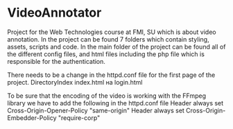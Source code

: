 # VideoAnnotator

Project for the Web Technologies course at FMI, SU which is about video annotation. In the project can be found 7 folders which contain styling, assets, scripts and code. In the main folder of the project can be found all of the different config files, and html files including the php file which is responsible for the authentication.

There needs to be a change in the httpd.conf file for the first page of the project.
DirectoryIndex index.html на login.html

To be sure that the encoding of the video is working with the FFmpeg library we have to add the following in the httpd.conf file
<IfModule mod_headers.c>
    Header always set Cross-Origin-Opener-Policy "same-origin"
    Header always set Cross-Origin-Embedder-Policy "require-corp"
</IfModule>